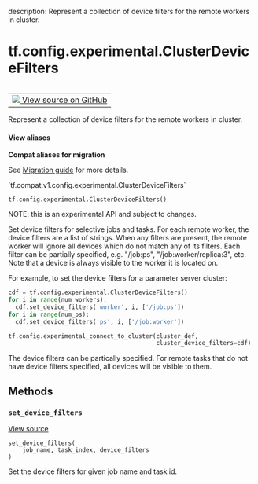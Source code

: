 description: Represent a collection of device filters for the remote workers in cluster.

<div itemscope itemtype="http://developers.google.com/ReferenceObject">
<meta itemprop="name" content="tf.config.experimental.ClusterDeviceFilters" />
<meta itemprop="path" content="Stable" />
<meta itemprop="property" content="__init__"/>
<meta itemprop="property" content="set_device_filters"/>
</div>

# tf.config.experimental.ClusterDeviceFilters

<!-- Insert buttons and diff -->

<table class="tfo-notebook-buttons tfo-api nocontent" align="left">
<td>
  <a target="_blank" href="https://github.com/tensorflow/tensorflow/blob/r2.4/tensorflow/python/training/server_lib.py#L500-L578">
    <img src="https://www.tensorflow.org/images/GitHub-Mark-32px.png" />
    View source on GitHub
  </a>
</td>
</table>



Represent a collection of device filters for the remote workers in cluster.

<section class="expandable">
  <h4 class="showalways">View aliases</h4>
  <p>
<b>Compat aliases for migration</b>
<p>See
<a href="https://www.tensorflow.org/guide/migrate">Migration guide</a> for
more details.</p>
<p>`tf.compat.v1.config.experimental.ClusterDeviceFilters`</p>
</p>
</section>

<pre class="devsite-click-to-copy prettyprint lang-py tfo-signature-link">
<code>tf.config.experimental.ClusterDeviceFilters()
</code></pre>



<!-- Placeholder for "Used in" -->

NOTE: this is an experimental API and subject to changes.

Set device filters for selective jobs and tasks. For each remote worker, the
device filters are a list of strings. When any filters are present, the remote
worker will ignore all devices which do not match any of its filters. Each
filter can be partially specified, e.g. "/job:ps", "/job:worker/replica:3",
etc. Note that a device is always visible to the worker it is located on.

For example, to set the device filters for a parameter server cluster:

```python
cdf = tf.config.experimental.ClusterDeviceFilters()
for i in range(num_workers):
  cdf.set_device_filters('worker', i, ['/job:ps'])
for i in range(num_ps):
  cdf.set_device_filters('ps', i, ['/job:worker'])

tf.config.experimental_connect_to_cluster(cluster_def,
                                          cluster_device_filters=cdf)
```

The device filters can be partically specified. For remote tasks that do not
have device filters specified, all devices will be visible to them.

## Methods

<h3 id="set_device_filters"><code>set_device_filters</code></h3>

<a target="_blank" href="https://github.com/tensorflow/tensorflow/blob/r2.4/tensorflow/python/training/server_lib.py#L537-L543">View source</a>

<pre class="devsite-click-to-copy prettyprint lang-py tfo-signature-link">
<code>set_device_filters(
    job_name, task_index, device_filters
)
</code></pre>

Set the device filters for given job name and task id.




